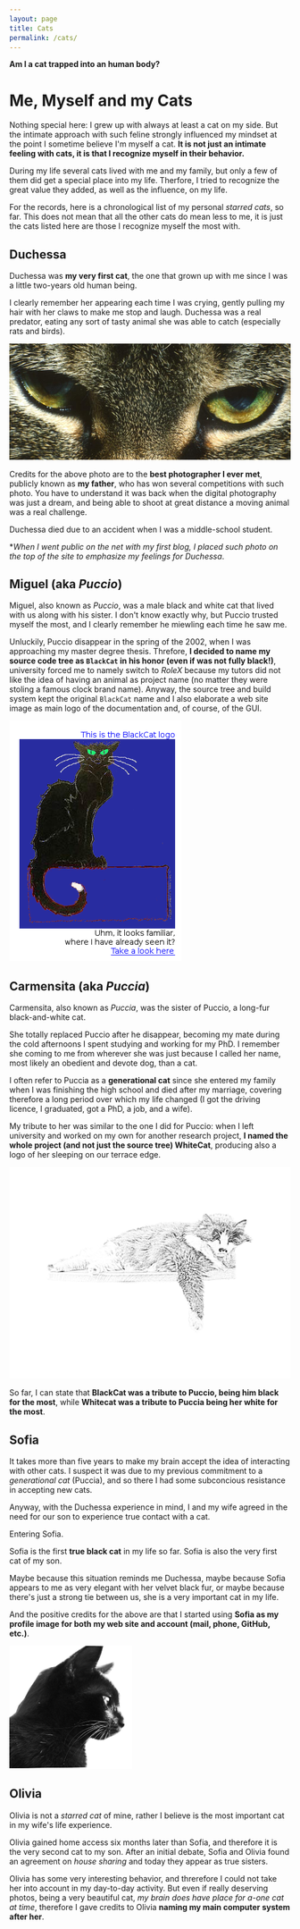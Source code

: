 ```yaml
---
layout: page
title: Cats
permalink: /cats/
---
```


**Am I a cat trapped into an human body?**

# Me, Myself and my Cats

Nothing special here: I grew up with always at least a cat on my side.
But the intimate approach with such feline strongly influenced my mindset at the point I sometime believe I'm myself a cat.
**It is not just an intimate feeling with cats, it is that I recognize myself in their behavior.**

During my life several cats lived with me and my family, but only a few of them did get a special place into my life. Therfore, I tried to recognize the great value they added, as well as the influence, on my life.



For the records, here is a chronological list of my personal *starred cats*, so far. This does not mean that all the other cats do mean less to me, it is just the cats listed here are those I recognize myself the most with.



## Duchessa

Duchessa was **my very first cat**, the one that grown up with me since I was a little two-years old human being.

I clearly remember her appearing each time I was crying, gently pulling my hair with her claws to make me stop and laugh.
Duchessa was a real predator, eating any sort of tasty animal she was able to catch (especially rats and birds).


![Duchessag](/images/main/duchessa.png)

Credits for the above photo are to the **best photographer I ever met**, publicly known as **my father**, who  has won several competitions with such photo. You have to understand it was back when the digital photography was just a dream, and being able to shoot at great distance a moving animal was a real challenge.

Duchessa died due to an accident when I was a middle-school student.

**When I went public on the net with my first blog, I placed such photo on the top of the site to emphasize my feelings for Duchessa*.


## Miguel (aka *Puccio*)

Miguel, also known as *Puccio*, was a male black and white cat that lived with us along with his sister.
I don't know exactly why, but Puccio trusted myself the most, and I clearly remember he miewling each time he saw me.

Unluckily, Puccio disappear in the spring of the 2002, when I was approaching my master degree thesis.
Threfore, **I decided to name my source code tree as `BlackCat` in his honor (even if was not fully black!)**, university forced me to namely switch to *RoleX* because my tutors did not like the idea of having an animal as project name (no matter they were stoling a famous clock brand name).
Anyway, the source tree and build system kept the original `BlackCat` name and I also elaborate a web site image as main logo of the documentation and, of course, of the GUI.

![Puccio](/images/main/blackcat.png)


## Carmensita (aka *Puccia*)

Carmensita, also known as *Puccia*, was the sister of Puccio, a long-fur black-and-white cat.

She totally replaced Puccio after he disappear, becoming my mate during the cold afternoons I spent studying and working for my PhD. I remember she coming to me from wherever she was just because I called her name, most likely an obedient and devote dog, than a cat.

I often refer to Puccia as a **generational cat** since she entered my family when I was finishing the high school and died after my marriage, covering therefore a long period over which my life changed (I got the driving licence, I graduated, got a PhD, a job, and a wife).

My tribute to her was similar to the one I did for Puccio: when I left university and worked on my own for another research project, **I named the whole project (and not just the source tree) WhiteCat**, producing also a logo of her sleeping on our terrace edge.

![Puccia](/images/main/whitecat.png)

So far, I can state that **BlackCat was a tribute to Puccio, being him black for the most**, while **Whitecat was a tribute to Puccia being her white for the most**.


## Sofia

It takes more than five years to make my brain accept the idea of interacting with other cats.
I suspect it was due to my previous commitment to a *generational cat* (Puccia), and so there I had some subconcious resistance in accepting new cats.


Anyway, with the Duchessa experience in mind, I and my wife agreed in the need for our son to experience true contact with a cat.

Entering Sofia.

Sofia is the first **true black cat** in my life so far.
Sofia is also the very first cat of my son.

Maybe because this situation reminds me Duchessa, maybe because Sofia appears to me as very elegant with her velvet black fur, or maybe because there's just a strong tie between us, she is a very important cat in my life.

And the positive credits for the above are that I started using **Sofia as my profile image for both my web site and account (mail, phone, GitHub, etc.)**.


![Sofia](/images/main/sofia.png)


## Olivia

Olivia is not a *starred cat* of mine, rather I believe is the most important cat in my wife's life experience.

Olivia gained home access six months later than Sofia, and therefore it is the very second cat to my son. After an initial debate, Sofia and Olivia found an agreement on *house sharing* and today they appear as true sisters.

Olivia has some very interesting behavior, and threrefore I could not take her into account in my day-to-day activity. But even if really deserving photos, being a very beautiful cat, *my brain does have place for a-one cat at time*, therefore I gave credits to Olivia **naming my main computer system  after her**. 